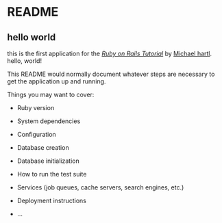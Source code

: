 # README

## hello world 
this is the first application for the [*Ruby on Rails Tutorial*](https://www.railstutorial.org/)
by [Michael hartl](https://www.michaelhartl.com/). hello, world!


This README would normally document whatever steps are necessary to get the
application up and running.

Things you may want to cover:

* Ruby version

* System dependencies

* Configuration

* Database creation

* Database initialization

* How to run the test suite

* Services (job queues, cache servers, search engines, etc.)

* Deployment instructions

* ...
